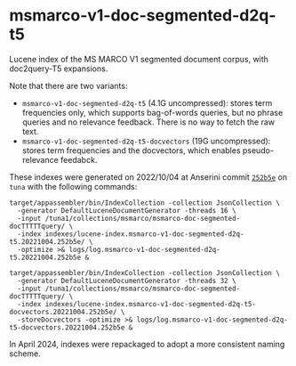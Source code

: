 # msmarco-v1-doc-segmented-d2q-t5

Lucene index of the MS MARCO V1 segmented document corpus, with doc2query-T5 expansions.

Note that there are two variants:

+ `msmarco-v1-doc-segmented-d2q-t5` (4.1G uncompressed): stores term frequencies only, which supports bag-of-words queries, but no phrase queries and no relevance feedback. There is no way to fetch the raw text.
+ `msmarco-v1-doc-segmented-d2q-t5-docvectors` (19G uncompressed): stores term frequencies and the docvectors, which enables pseudo-relevance feedabck.

These indexes were generated on 2022/10/04 at Anserini commit [`252b5e`](https://github.com/castorini/anserini/commit/252b5e2087dd7b3b994d41a444d4ae0044519819) on `tuna` with the following commands:

```
target/appassembler/bin/IndexCollection -collection JsonCollection \
  -generator DefaultLuceneDocumentGenerator -threads 16 \
  -input /tuna1/collections/msmarco/msmarco-doc-segmented-docTTTTTquery/ \
  -index indexes/lucene-index.msmarco-v1-doc-segmented-d2q-t5.20221004.252b5e/ \
  -optimize >& logs/log.msmarco-v1-doc-segmented-d2q-t5.20221004.252b5e &

target/appassembler/bin/IndexCollection -collection JsonCollection \
  -generator DefaultLuceneDocumentGenerator -threads 32 \
  -input /tuna1/collections/msmarco/msmarco-doc-segmented-docTTTTTquery/ \
  -index indexes/lucene-index.msmarco-v1-doc-segmented-d2q-t5-docvectors.20221004.252b5e/ \
  -storeDocvectors -optimize >& logs/log.msmarco-v1-doc-segmented-d2q-t5-docvectors.20221004.252b5e &
```

In April 2024, indexes were repackaged to adopt a more consistent naming scheme.
